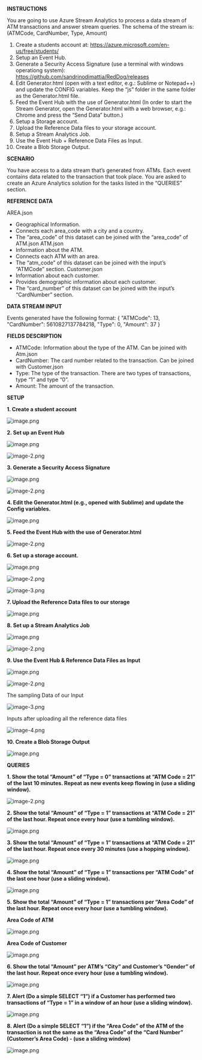**INSTRUCTIONS**

You are going to use Azure Stream Analytics to process a data stream of ATM transactions and answer
stream queries. The schema of the stream is: (ATMCode, CardNumber, Type, Amount)
1. Create a students account at: https://azure.microsoft.com/en-us/free/students/
2. Setup an Event Hub.
3. Generate a Security Access Signature (use a terminal with windows operationg system): https://github.com/sandrinodimattia/RedDog/releases
4. Edit Generator.html (open with a text editor, e.g.: Sublime or Notepad++) and update the CONFIG variables. Keep the “js” folder in the same folder as the Generator.html file.
5. Feed the Event Hub with the use of Generator.html (In order to start the Stream Generator, open the Generator.html with a web browser, e.g.: Chrome and press the “Send Data” button.)
6. Setup a Storage account.
7. Upload the Reference Data files to your storage account.
8. Setup a Stream Analytics Job.
9. Use the Event Hub + Reference Data Files as Input.
10. Create a Blob Storage Output.

**SCENARIO**

You have access to a data stream that’s generated from ATMs. Each event contains data related to the transaction that took place. You are asked to create an Azure Analytics solution for the tasks listed in the “QUERIES” section.

**REFERENCE DATA**

AREA.json
- Geographical Information.
- Connects each area_code with a city and a country.
- The “area_code” of this dataset can be joined with the “area_code” of ATM.json
ATM.json
- Information about the ATM.
- Connects each ATM with an area.
- The “atm_code” of this dataset can be joined with the input’s “ATMCode” section.
Customer.json
- Information about each customer.
- Provides demographic information about each customer.
- The “card_number” of this dataset can be joined with the input’s “CardNumber” section.

**DATA STREAM INPUT**

Events generated have the following format:
{
"ATMCode": 13,
"CardNumber": 5610827137784218,
"Type": 0,
"Amount": 37
}

**FIELDS DESCRIPTION**

- ATMCode: Information about the type of the ATM. Can be joined with Atm.json
- CardNumber: The card number related to the transaction. Can be joined with Customer.json
- Type: The type of the transaction. There are two types of transactions, type “1” and type “0”.
- Amount: The amount of the transaction.

**SETUP**

**1.  Create a student account**

![image.png](attachment:image.png)


**2.  Set up an Event Hub**

![image.png](attachment:image.png)

![image-2.png](attachment:image-2.png)

**3. Generate a Security Access Signature**

![image.png](attachment:image.png)

![image-2.png](attachment:image-2.png)

**4. Edit the Generator.html (e.g., opened with Sublime) and update the Config variables.**

![image.png](attachment:image.png)

**5. Feed the Event Hub with the use of Generator.html**

![image-2.png](attachment:image-2.png)

**6. Set up a storage account.**

![image.png](attachment:image.png)

![image-2.png](attachment:image-2.png)

![image-3.png](attachment:image-3.png)

**7. Upload the Reference Data files to our storage**

![image.png](attachment:image.png)

**8. Set up a Stream Analytics Job**

![image.png](attachment:image.png)

![image-2.png](attachment:image-2.png)

**9. Use the Event Hub & Reference Data Files as Input**

![image.png](attachment:image.png)

![image-2.png](attachment:image-2.png)

The sampling Data of our Input

![image-3.png](attachment:image-3.png)

Inputs after uploading all the reference data files

![image-4.png](attachment:image-4.png)

**10. Create a Blob Storage Output**

![image.png](attachment:image.png)

**QUERIES**

**1. Show the total “Amount” of “Type = 0” transactions at “ATM Code = 21” of the last 10 minutes.
Repeat as new events keep flowing in (use a sliding window).**

![image-2.png](attachment:image-2.png)

**2. Show the total “Amount” of “Type = 1” transactions at “ATM Code = 21” of the last hour.
Repeat once every hour (use a tumbling window).** 

![image.png](attachment:image.png)

**3. Show the total “Amount” of “Type = 1” transactions at “ATM Code = 21” of the last hour.
Repeat once every 30 minutes (use a hopping window).**

![image.png](attachment:image.png)

**4. Show the total “Amount” of “Type = 1” transactions per “ATM Code” of the last one hour (use
a sliding window).**

![image.png](attachment:image.png)

**5. Show the total “Amount” of “Type = 1” transactions per “Area Code” of the last hour. Repeat
once every hour (use a tumbling window).**

**Area Code of ATM**

![image.png](attachment:image.png)

**Area Code of Customer**

![image.png](attachment:image.png)

**6. Show the total “Amount” per ATM’s “City” and Customer’s “Gender” of the last hour. Repeat
once every hour (use a tumbling window).**

![image.png](attachment:image.png)

**7. Alert (Do a simple SELECT “1”) if a Customer has performed two transactions of “Type = 1” in a
window of an hour (use a sliding window).**

![image.png](attachment:image.png)

**8. Alert (Do a simple SELECT “1”) if the “Area Code” of the ATM of the transaction is not the same
as the “Area Code” of the “Card Number” (Customer’s Area Code) - (use a sliding window)**

![image.png](attachment:image.png)
